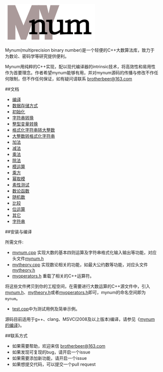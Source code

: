 ![logo](https://github.com/brotherbeer/mydocument/blob/master/mynum/mynum-logo.png?raw=true)

Mynum(multiprecision binary number)是一个轻便的C++大数算法库，致力于为数论、密码学等研究提供便利。

Mynum用纯粹的C++实现，配以现代编译器的intrinsic技术，将高效性和易用性作为首要理念。作者希望mynum能够有用，并对mynum源码的传播与修改不作任何限制，但不作任何保证，如有疑问请联系 <brotherbeer@163.com>

##文档

 * [编译](https://github.com/brotherbeer/mydocument/blob/master/mynum/compilation-cn.md)
 * [数据存储方式](https://github.com/brotherbeer/mydocument/blob/master/mynum/Storage-ch.md)
 * [初始化](https://github.com/brotherbeer/mydocument/blob/master/mynum/Initialization-ch.md)
 * [字符串转换](https://github.com/brotherbeer/mydocument/blob/master/mynum/String-conversion-cn.md)
 * [整型变量转换](https://github.com/brotherbeer/mydocument/blob/master/mynum/To-basic-integer-cn.md)
 * [格式化字符串转大整数](https://github.com/brotherbeer/mydocument/blob/master/mynum/Formatted-input-ch.md)
 * [大整数转格式化字符串](https://github.com/brotherbeer/mydocument/blob/master/mynum/Formatted-output-ch.md)
 * [加法](https://github.com/brotherbeer/mydocument/blob/master/mynum/Addition-cn.md)
 * [减法](https://github.com/brotherbeer/mydocument/blob/master/mynum/Subtraction-cn.md)
 * [乘法](https://github.com/brotherbeer/mydocument/blob/master/mynum/Multiplication-cn.md)
 * [除法](https://github.com/brotherbeer/mydocument/blob/master/mynum/Division-cn.md)
 * [模运算](https://github.com/brotherbeer/mydocument/blob/master/mynum/Modulo-operation-cn.md)
 * [乘方](https://github.com/brotherbeer/mydocument/blob/master/mynum/Exponentiation-cn.md)
 * [幂取模](https://github.com/brotherbeer/mydocument/blob/master/mynum/Modular-exponentiation-cn.md)
 * [素性测试](https://github.com/brotherbeer/mydocument/blob/master/mynum/Primality-test-cn.md)
 * [数论函数](https://github.com/brotherbeer/mydocument/blob/master/mynum/Number-theory-cn.md)
 * [随机数](https://github.com/brotherbeer/mydocument/blob/master/mynum/Random-number-cn.md)
 * [比较](https://github.com/brotherbeer/mydocument/blob/master/mynum/Comparison-cn.md)
 * [位运算](https://github.com/brotherbeer/mydocument/blob/master/mynum/Bitwise-operation-cn.md)
 * [其它](https://github.com/brotherbeer/mydocument/blob/master/mynum/Other-utils-cn.md)
 * [字符串](https://github.com/brotherbeer/mydocument/blob/master/mynum/string-cn.md)

[mynumheaderfile]: https://github.com/brotherbeer/mynum/blob/master/mynum.h
[mynumcppfile]: https://github.com/brotherbeer/mynum/blob/master/mynum.cpp
[mytheoryheaderfile]: https://github.com/brotherbeer/mynum/blob/master/mytheory.h
[mytheorycppfile]: https://github.com/brotherbeer/mynum/blob/master/mytheory.cpp
[myoperatorheaderfile]: https://github.com/brotherbeer/mynum/blob/master/myoperators.h
[testcppfile]: https://github.com/brotherbeer/mynum/blob/master/test.cpp

##安装与编译

所需文件:

 * [mynum.cpp][mynumcppfile] 实现大数的基本四则运算及字符串格式化输入输出等功能，对应头文件[mynum.h][mynumheaderfile] 
 * [mytheory.cpp][mytheorycppfile] 实现数论相关的功能，如最大公约数等功能，对应头文件[mytheory.h][mytheoryheaderfile] 
 * [myoperators.h][myoperatorheaderfile] 重载了相关的C++运算符。

将这些文件拷贝到你的工程空间，在需要进行大数运算的C++源文件中，引入[mynum.h][mynumheaderfile]、[mytheory.h][mytheoryheaderfile]或者[myoperators.h][myoperatorheaderfile]即可，mynum的命名空间即为`mynum`。

 * [test.cpp][testcppfile]中为测试用例及简单示例。

源码目前适用于g++、clang、MSVC(2008及以上版本)编译，请参见《[mynum的编译](https://github.com/brotherbeer/mydocument/blob/master/mynum/compilation-cn.md)》。

##联系方式

 * 如果需要帮助，欢迎来信 <brotherbeer@163.com>
 * 如果发现可复现的bug，请开启一个issue
 * 如果需要添加新功能，请开启一个issue
 * 如果想提交代码，可以提交一个pull request
